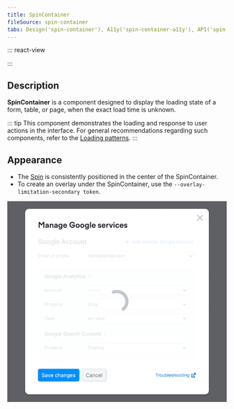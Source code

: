 ```yaml
---
title: SpinContainer
fileSource: spin-container
tabs: Design('spin-container'), A11y('spin-container-a11y'), API('spin-container-api'), Example('spin-container-code'), Changelog('spin-container-changelog')
---
```


::: react-view

<script lang="tsx">
import React from 'react';
import SpinContainer from '@semcore/ui/spin-container';
import PlaygroundGeneration from '@components/PlaygroundGeneration';
import Input from '@semcore/ui/input';
import { Box } from '@semcore/ui/flex-box';

const playground = (createGroupWidgets) => {
  const { bool, radio, text, select } = createGroupWidgets('SpinContainer');

  const loading = bool({
    key: 'loading',
    defaultValue: true,
    label: 'Loading',
  });

  const theme = radio({
    key: 'theme',
    defaultValue: 'dark',
    label: 'Theme',
    options: ['dark', 'invert'],
  });

  const size = select({
    key: 'size',
    defaultValue: 'xxl',
    label: 'Size',
    options: ['xs', 's', 'm', 'l', 'xl', 'xxl'],
  });

  const background = text({
    key: 'background',
    defaultValue: '',
    label: 'Overlay color',
  });

  return (
    <SpinContainer
      loading={loading}
      theme={theme}
      size={size}
      background={background ? background : undefined}
      p='3px'
    >
      <Box w={150}>
        <h4>User form:</h4>
        <Input mb={2}>
          <Input.Value />
        </Input>
        <Input mb={2}>
          <Input.Value />
        </Input>
        <Input mb={2}>
          <Input.Value />
        </Input>
        <Input mb={2}>
          <Input.Value />
        </Input>
      </Box>
    </SpinContainer>
  );
};

const App = PlaygroundGeneration(playground);
</script>

:::

## Description

**SpinContainer** is a component designed to display the loading state of a form, table, or page, when the exact load time is unknown.

::: tip
This component demonstrates the loading and response to user actions in the interface. For general recommendations regarding such components, refer to the [Loading patterns](/patterns/loading-states/loading-states).
:::

## Appearance

- The [Spin](/components/spin/spin) is consistently positioned in the center of the SpinContainer.
- To create an overlay under the SpinContainer, use the `--overlay-limitation-secondary token`.

![](static/spincontainer-dropdown.png)

